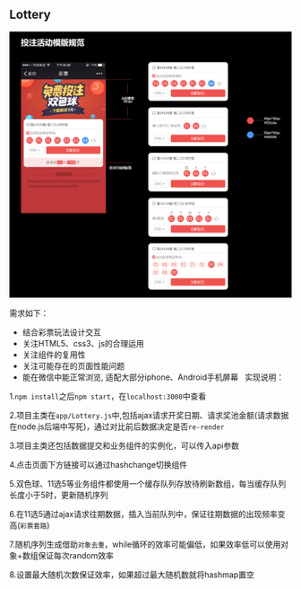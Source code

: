 ## Lottery

![image](https://github.com/sysuzhyupeng/Lottery/raw/master/public/img/lottery.png)

需求如下：</br>
  * 结合彩票玩法设计交互
  * 关注HTML5、css3、js的合理运用
  * 关注组件的复用性
  * 关注可能存在的页面性能问题
  * 能在微信中能正常浏览, 适配大部分iphone、Android手机屏幕
  
实现说明：</br>

1.`npm install`之后`npm start`，在`localhost:3000`中查看

2.项目主类在`app/Lottery.js`中,包括ajax请求开奖日期、请求奖池金额(请求数据在node.js后端中写死)，通过对比前后数据决定是否`re-render`

3.项目主类还包括数据提交和业务组件的实例化，可以传入api参数

4.点击页面下方链接可以通过hashchange切换组件

5.双色球、11选5等业务组件都使用一个缓存队列存放待刷新数组，每当缓存队列长度小于5时，更新随机序列

6.在11选5通过ajax请求往期数据，插入当前队列中，保证往期数据的出现频率变高(`彩票套路`)

7.随机序列生成借助`对象去重`，while循环的效率可能偏低，如果效率低可以使用对象+数组保证每次random效率

8.设置最大随机次数保证效率，如果超过最大随机数就将hashmap置空

